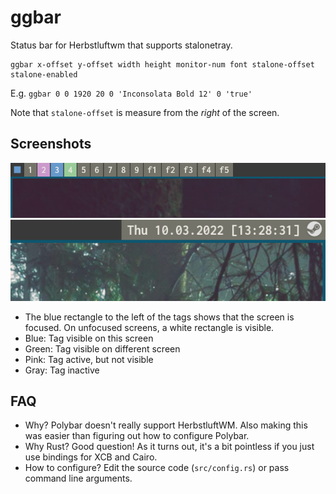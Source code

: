 # ggbar

Status bar for Herbstluftwm that supports stalonetray.

```
ggbar x-offset y-offset width height monitor-num font stalone-offset stalone-enabled
```
E.g. `ggbar 0 0 1920 20 0 'Inconsolata Bold 12' 0 'true'`

Note that `stalone-offset` is measure from the *right* of the screen.

## Screenshots

![Screenshot of hlwm tags](screenshots/tags.png)
![Screenshot of clock and stalonetray](screenshots/clock.png)

- The blue rectangle to the left of the tags shows that the screen is focused. On unfocused screens, a white rectangle is visible.
- Blue: Tag visible on this screen
- Green: Tag visible on different screen
- Pink: Tag active, but not visible
- Gray: Tag inactive

## FAQ

- Why? Polybar doesn't really support HerbstluftWM. Also making this
was easier than figuring out how to configure Polybar.
- Why Rust? Good question! As it turns out, it's a bit pointless if you just
use bindings for XCB and Cairo.
- How to configure? Edit the source code (`src/config.rs`) or pass command line arguments.

